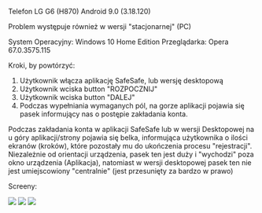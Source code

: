 Telefon LG G6 (H870)
Android 9.0 (3.18.120)

Problem występuje również w wersji "stacjonarnej" (PC)

System Operacyjny: Windows 10 Home Edition
Przeglądarka: Opera 67.0.3575.115

Kroki, by powtórzyć:  

1. Użytkownik włącza aplikację SafeSafe, lub wersję desktopową 
2. Użytkownik wciska button "ROZPOCZNIJ"
3. Użytkownik wciska button "DALEJ"
4. Podczas wypełniania wymaganych pól, na gorze aplikacji pojawia się pasek informujący nas o postępie zakładania konta.  

Podczas zakładania konta w aplikacji SafeSafe lub w wersji Desktopowej na u góry aplikacji/strony pojawia się belka, informująca użytkownika o ilości ekranów (kroków), które pozostały mu do ukończenia procesu "rejestracji". Niezależnie od orientacji urządzenia, pasek ten jest duży i "wychodzi" poza okno urządzenia (Aplikacja), natomiast w wersji desktopowej pasek ten nie jest umiejscowiony "centralnie" (jest przesunięty za bardzo w prawo)

Screeny:  

<img src="img/Górna_belka_1.png">
<img src="img/Górna_belka_3.png">
<img src="img/Górna_belka_3_desktop.png">
